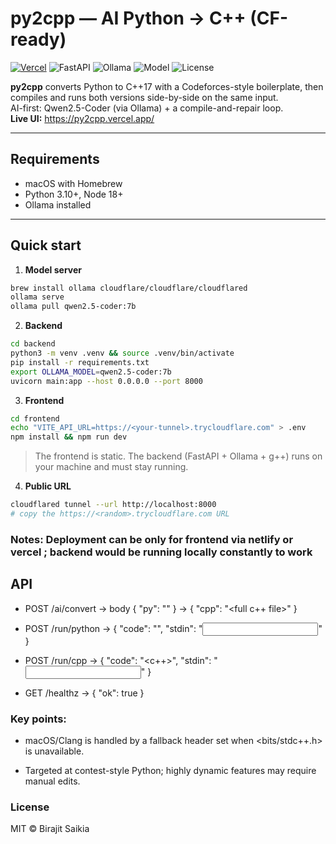 # py2cpp — AI Python → C++ (CF-ready)

[![Vercel](https://img.shields.io/badge/Frontend-Vercel-black?logo=vercel)](https://py2cpp.vercel.app/)
![FastAPI](https://img.shields.io/badge/Backend-FastAPI-009485?logo=fastapi)
![Ollama](https://img.shields.io/badge/LLM-Ollama-000?logo=ollama)
![Model](https://img.shields.io/badge/Qwen2.5--Coder-7B-blue)
![License](https://img.shields.io/badge/License-MIT-informational)

**py2cpp** converts Python to C++17 with a Codeforces-style boilerplate, then compiles and runs both versions side-by-side on the same input.  
AI-first: Qwen2.5-Coder (via Ollama) + a compile-and-repair loop.  
**Live UI:** https://py2cpp.vercel.app/

---

## Requirements
- macOS with Homebrew
- Python 3.10+, Node 18+
- Ollama installed

---

## Quick start

1) **Model server**
```bash
brew install ollama cloudflare/cloudflare/cloudflared
ollama serve
ollama pull qwen2.5-coder:7b
```

2) **Backend**
```bash
cd backend
python3 -m venv .venv && source .venv/bin/activate
pip install -r requirements.txt
export OLLAMA_MODEL=qwen2.5-coder:7b
uvicorn main:app --host 0.0.0.0 --port 8000
```

3) **Frontend**
```bash
cd frontend
echo "VITE_API_URL=https://<your-tunnel>.trycloudflare.com" > .env
npm install && npm run dev
```
> The frontend is static. The backend (FastAPI + Ollama + g++) runs on your machine and must stay running.

4) **Public URL**
```bash
cloudflared tunnel --url http://localhost:8000
# copy the https://<random>.trycloudflare.com URL
```

### Notes:  Deployment can be only for frontend via netlify or vercel ; backend would be running locally constantly to work

## API

- POST /ai/convert → body { "py": "<python>" } → { "cpp": "<full c++ file>" }

- POST /run/python → { "code": "<python>", "stdin": "<input>" }

- POST /run/cpp → { "code": "<c++>", "stdin": "<input>" }

- GET /healthz → { "ok": true }


### Key points:

- macOS/Clang is handled by a fallback header set when <bits/stdc++.h> is unavailable.

- Targeted at contest-style Python; highly dynamic features may require manual edits.

### License
MIT © Birajit Saikia
